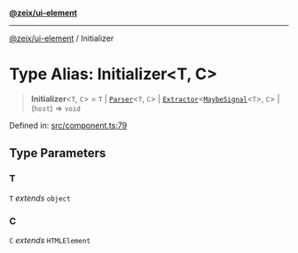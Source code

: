 [**@zeix/ui-element**](../README.md)

***

[@zeix/ui-element](../globals.md) / Initializer

# Type Alias: Initializer\<T, C\>

> **Initializer**\<`T`, `C`\> = `T` \| [`Parser`](Parser.md)\<`T`, `C`\> \| [`Extractor`](Extractor.md)\<[`MaybeSignal`](MaybeSignal.md)\<`T`\>, `C`\> \| (`host`) => `void`

Defined in: [src/component.ts:79](https://github.com/zeixcom/ui-element/blob/a3d8c74b49b5869fe7d19ae9f979ed1d37f1f695/src/component.ts#L79)

## Type Parameters

### T

`T` *extends* `object`

### C

`C` *extends* `HTMLElement`

